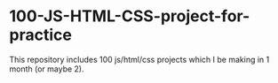 # 100-JS-HTML-CSS-project-for-practice
This repository includes 100 js/html/css projects which I be making in 1 month (or maybe 2).
